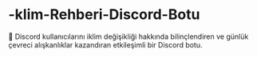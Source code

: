 # -klim-Rehberi-Discord-Botu
🌿 Discord kullanıcılarını iklim değişikliği hakkında bilinçlendiren ve günlük çevreci alışkanlıklar kazandıran etkileşimli bir Discord botu.
